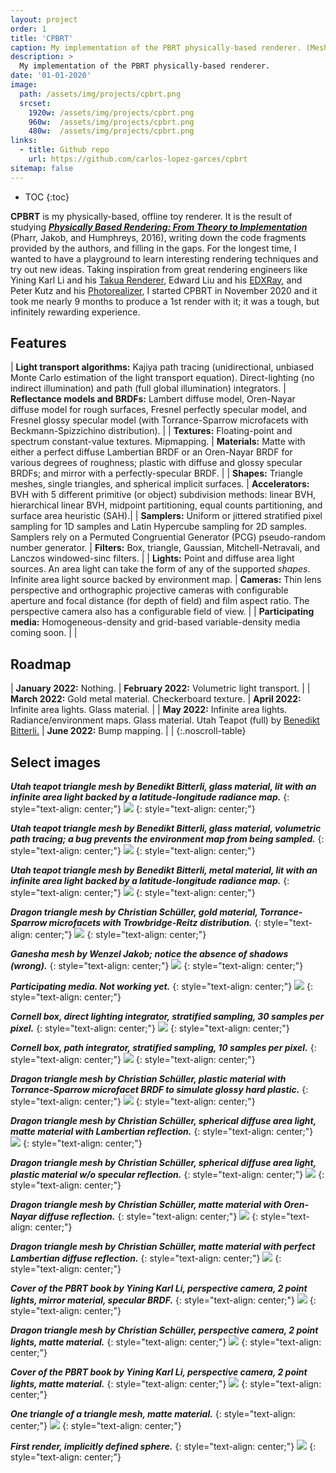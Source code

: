```yaml
---
layout: project
order: 1
title: 'CPBRT'
caption: My implementation of the PBRT physically-based renderer. (Mesh by Christian Schüller.)
description: >
  My implementation of the PBRT physically-based renderer.
date: '01-01-2020'
image: 
  path: /assets/img/projects/cpbrt.png
  srcset: 
    1920w: /assets/img/projects/cpbrt.png
    960w:  /assets/img/projects/cpbrt.png
    480w:  /assets/img/projects/cpbrt.png
links:
  - title: Github repo
    url: https://github.com/carlos-lopez-garces/cpbrt
sitemap: false
---
```


* TOC
{:toc}

**CPBRT** is my physically-based, offline toy renderer. It is the result of studying ***[Physically Based Rendering: From Theory to Implementation](https://pbr-book.org/)*** (Pharr, Jakob, and Humphreys, 2016), writing down the code fragments provided by the authors, and filling in the gaps. For the longest time, I wanted to have a playground to learn interesting rendering techniques and try out new ideas. Taking inspiration from great rendering engineers like Yining Karl Li and his [Takua Renderer](https://www.yiningkarlli.com/projects/takuarender.html), Edward Liu and his [EDXRay](http://behindthepixels.io/EDXRay/), and Peter Kutz and his [Photorealizer](https://peterkutz.com/), I started CPBRT in November 2020 and it took me nearly 9 months to produce a 1st render with it; it was a tough, but infinitely rewarding experience.

## Features

| **Light transport algorithms:** Kajiya path tracing (unidirectional, unbiased Monte Carlo estimation of the light transport equation). Direct-lighting (no indirect illumination) and path (full global illumination) integrators. | **Reflectance models and BRDFs:** Lambert diffuse model, Oren-Nayar diffuse model for rough surfaces, Fresnel perfectly specular model, and Fresnel glossy specular model (with Torrance-Sparrow microfacets with Beckmann-Spizzichino distribution). |
| **Textures:** Floating-point and spectrum constant-value textures. Mipmapping. | **Materials:** Matte with either a perfect diffuse Lambertian BRDF or an Oren-Nayar BRDF for various degrees of roughness; plastic with diffuse and glossy specular BRDFs; and mirror with a perfectly-specular BRDF. |
| **Shapes:** Triangle meshes, single triangles, and spherical implicit surfaces. | **Accelerators:** BVH with 5 different primitive (or object) subdivision methods: linear BVH, hierarchical linear BVH, midpoint partitioning, equal counts partitioning, and surface area heuristic (SAH).|
| **Samplers:** Uniform or jittered stratified pixel sampling for 1D samples and Latin Hypercube sampling for 2D samples. Samplers rely on a Permuted Congruential Generator (PCG) pseudo-random number generator. | **Filters:** Box, triangle, Gaussian, Mitchell-Netravali, and Lanczos windowed-sinc filters. |
| **Lights:** Point and diffuse area light sources. An area light can take the form of any of the supported *shapes*. Infinite area light source backed by environment map. | **Cameras:** Thin lens perspective and orthographic projective cameras with configurable aperture and focal distance (for depth of field) and film aspect ratio. The perspective camera also has a configurable field of view. |
| **Participating media:** Homogeneous-density and grid-based variable-density media coming soon. | |

## Roadmap

| **January 2022:** Nothing. | **February 2022:** Volumetric light transport. |
| **March 2022:** Gold metal material. Checkerboard texture. | **April 2022:** Infinite area lights. Glass material. |
| **May 2022:** Infinite area lights. Radiance/environment maps. Glass material. Utah Teapot (full) by [Benedikt Bitterli.](https://benedikt-bitterli.me/) | **June 2022:** Bump mapping. | |
{:.noscroll-table}

## Select images

***Utah teapot triangle mesh by Benedikt Bitterli, glass material, lit with an infinite area light backed by a latitude-longitude radiance map.***
{: style="text-align: center;"}
![](/assets/img/projects/cpbrt/18.png)
{: style="text-align: center;"}

***Utah teapot triangle mesh by Benedikt Bitterli, glass material, volumetric path tracing; a bug prevents the environment map from being sampled.***
{: style="text-align: center;"}
![](/assets/img/projects/cpbrt/17.png)
{: style="text-align: center;"}

***Utah teapot triangle mesh by Benedikt Bitterli, metal material, lit with an infinite area light backed by a latitude-longitude radiance map.***
{: style="text-align: center;"}
![](/assets/img/projects/cpbrt/16.png)
{: style="text-align: center;"}

***Dragon triangle mesh by Christian Schüller, gold material, Torrance-Sparrow microfacets with Trowbridge-Reitz distribution.***
{: style="text-align: center;"}
![](/assets/img/projects/cpbrt/1.png)
{: style="text-align: center;"}

***Ganesha mesh by Wenzel Jakob; notice the absence of shadows (wrong).***
{: style="text-align: center;"}
 ![](/assets/img/projects/cpbrt/2.png)
{: style="text-align: center;"}

***Participating media. Not working yet.***
{: style="text-align: center;"}
![](/assets/img/projects/cpbrt/3.png)
{: style="text-align: center;"}

***Cornell box, direct lighting integrator, stratified sampling, 30 samples per pixel.***
{: style="text-align: center;"}
![](/assets/img/projects/cpbrt/15.png)
{: style="text-align: center;"}

***Cornell box, path integrator, stratified sampling, 10 samples per pixel.***
{: style="text-align: center;"}
![](/assets/img/projects/cpbrt/4.png)
{: style="text-align: center;"}

***Dragon triangle mesh by Christian Schüller, plastic material with Torrance-Sparrow microfacet BRDF to simulate glossy hard plastic.***
{: style="text-align: center;"}
![](/assets/img/projects/cpbrt/5.jpg)
{: style="text-align: center;"}

***Dragon triangle mesh by Christian Schüller, spherical diffuse area light, matte material with Lambertian reflection.***
{: style="text-align: center;"}
![](/assets/img/projects/cpbrt/6.png)
{: style="text-align: center;"}

***Dragon triangle mesh by Christian Schüller, spherical diffuse area light, plastic material w/o specular reflection.***
{: style="text-align: center;"}
![](/assets/img/projects/cpbrt/7.png)
{: style="text-align: center;"}

***Dragon triangle mesh by Christian Schüller, matte material with Oren-Nayar diffuse reflection.***
{: style="text-align: center;"}
![](/assets/img/projects/cpbrt/8.png)
{: style="text-align: center;"}

***Dragon triangle mesh by Christian Schüller, matte material with perfect Lambertian diffuse reflection.***
{: style="text-align: center;"}
![](/assets/img/projects/cpbrt/9.png)
{: style="text-align: center;"}

***Cover of the PBRT book by Yining Karl Li, perspective camera, 2 point lights, mirror material, specular BRDF.***
{: style="text-align: center;"}
![](/assets/img/projects/cpbrt/10.jpg)
{: style="text-align: center;"}

***Dragon triangle mesh by Christian Schüller, perspective camera, 2 point lights, matte material.***
{: style="text-align: center;"}
![](/assets/img/projects/cpbrt/11.png)
{: style="text-align: center;"}

***Cover of the PBRT book by Yining Karl Li, perspective camera, 2 point lights, matte material.***
{: style="text-align: center;"}
![](/assets/img/projects/cpbrt/12.png)
{: style="text-align: center;"}

***One triangle of a triangle mesh, matte material.***
{: style="text-align: center;"}
![](/assets/img/projects/cpbrt/13.png)
{: style="text-align: center;"}

***First render, implicitly defined sphere.***
{: style="text-align: center;"}
![](/assets/img/projects/cpbrt/14.png)
{: style="text-align: center;"}